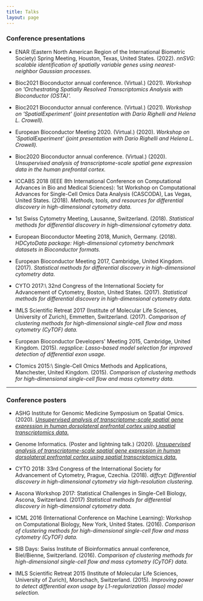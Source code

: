 ```yaml
---
title: Talks
layout: page
---
```



### Conference presentations

- ENAR (Eastern North American Region of the International Biometric Society) Spring Meeting, Houston, Texas, United States. (2022). *nnSVG: scalable identification of spatially variable genes using nearest-neighbor Gaussian processes.*

- Bioc2021 Bioconductor annual conference. (Virtual.) (2021). *Workshop on 'Orchestrating Spatially Resolved Transcriptomics Analysis with Bioconductor (OSTA)'.*

- Bioc2021 Bioconductor annual conference. (Virtual.) (2021). *Workshop on 'SpatialExperiment' (joint presentation with Dario Righelli and Helena L. Crowell).*

- European Bioconductor Meeting 2020. (Virtual.) (2020). *Workshop on 'SpatialExperiment' (joint presentation with Dario Righelli and Helena L. Crowell).*

- Bioc2020 Bioconductor annual conference. (Virtual.) (2020). *Unsupervised analysis of transcriptome-scale spatial gene expression data in the human prefrontal cortex.*

- ICCABS 2018 (IEEE 8th International Conference on Computational Advances in Bio and Medical Sciences): 1st Workshop on Computational Advances for Single-Cell Omics Data Analysis (CASCODA), Las Vegas, United States. (2018). *Methods, tools, and resources for differential discovery in high-dimensional cytometry data.*

- 1st Swiss Cytometry Meeting, Lausanne, Switzerland. (2018). *Statistical methods for differential discovery in high-dimensional cytometry data.*

- European Bioconductor Meeting 2018, Munich, Germany. (2018). *HDCytoData package: High-dimensional cytometry benchmark datasets in Bioconductor formats.*

- European Bioconductor Meeting 2017, Cambridge, United Kingdom. (2017). *Statistical methods for differential discovery in high-dimensional cytometry data.*

- CYTO 2017:\ 32nd Congress of the International Society for Advancement of Cytometry, Boston, United States. (2017). *Statistical methods for differential discovery in high-dimensional cytometry data.*

- IMLS Scientific Retreat 2017 (Institute of Molecular Life Sciences, University of Zurich), Emmetten, Switzerland. (2017). *Comparison of clustering methods for high-dimensional single-cell flow and mass cytometry (CyTOF) data.*

- European Bioconductor Developers' Meeting 2015, Cambridge, United Kingdom. (2015). *regsplice: Lasso-based model selection for improved detection of differential exon usage.*

- C1omics 2015:\ Single-Cell Omics Methods and Applications, Manchester, United Kingdom. (2015). *Comparison of clustering methods for high-dimensional single-cell flow and mass cytometry data.*


---


### Conference posters

- ASHG Institute for Genomic Medicine Symposium on Spatial Omics. (2020). [*Unsupervised analysis of transcriptome-scale spatial gene expression in human dorsolateral prefrontal cortex using spatial transcriptomics data.*](https://zenodo.org/record/4110719)

- Genome Informatics. (Poster and lightning talk.) (2020). [*Unsupervised analysis of transcriptome-scale spatial gene expression in human dorsolateral prefrontal cortex using spatial transcriptomics data.*](https://zenodo.org/record/4110719)

- CYTO 2018: 33rd Congress of the International Society for Advancement of Cytometry, Prague, Czechia. (2018). *diffcyt: Differential discovery in high-dimensional cytometry via high-resolution clustering.*

- Ascona Workshop 2017: Statistical Challenges in Single-Cell Biology, Ascona, Switzerland. (2017) *Statistical methods for differential discovery in high-dimensional cytometry data.*

- ICML 2016 (International Conference on Machine Learning): Workshop on Computational Biology, New York, United States. (2016). *Comparison of clustering methods for high-dimensional single-cell flow and mass cytometry (CyTOF) data.*

- SIB Days: Swiss Institute of Bioinformatics annual conference, Biel/Bienne, Switzerland. (2016). *Comparison of clustering methods for high-dimensional single-cell flow and mass cytometry (CyTOF) data.*

- IMLS Scientific Retreat 2015 (Institute of Molecular Life Sciences, University of Zurich), Morschach, Switzerland. (2015). *Improving power to detect differential exon usage by L1-regularization (lasso) model selection.*

